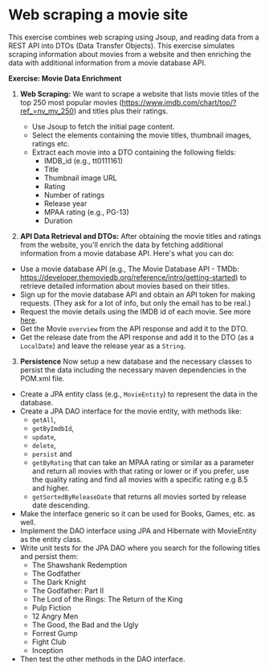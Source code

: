 # Web scraping a movie site
This exercise combines web scraping using Jsoup, and reading data from a REST API into DTOs (Data Transfer Objects). 
This exercise simulates scraping information about movies from a website and then enriching the data with additional information from a movie database API.

**Exercise: Movie Data Enrichment**

1. **Web Scraping:**
We want to scrape a website that lists movie titles of the top 250 most popular movies (https://www.imdb.com/chart/top/?ref_=nv_mv_250) and titles plus their ratings. 
   - Use Jsoup to fetch the initial page content.
   - Select the elements containing the movie titles, thumbnail images, ratings etc.
   - Extract each movie into a DTO containing the following fields:
     - IMDB_id (e.g., tt0111161)
     - Title
     - Thumbnail image URL
     - Rating
     - Number of ratings
     - Release year
     - MPAA rating (e.g., PG-13)
     - Duration 

2. **API Data Retrieval and DTOs:**
After obtaining the movie titles and ratings from the website, you'll enrich the data by fetching additional information from a movie database API. Here's what you can do:

- Use a movie database API (e.g., The Movie Database API - TMDb: https://developer.themoviedb.org/reference/intro/getting-started) to retrieve detailed information about movies based on their titles.
- Sign up for the movie database API and obtain an API token for making requests. (They ask for a lot of info, but only the email has to be real.)
- Request the movie details using the IMDB id of each movie. See more [here](https://developer.themoviedb.org/reference/find-by-id).
- Get the Movie `overview` from the API response and add it to the DTO.
- Get the release date from the API response and add it to the DTO (as a `LocalDate`) and leave the release year as a `String`.

3. **Persistence**
Now setup a new database and the necessary classes to persist the data including the necessary maven dependencies in the POM.xml file.
- Create a JPA entity class (e.g., `MovieEntity`) to represent the data in the database.
- Create a JPA DAO interface for the movie entity, with methods like: 
  - `getAll`, 
  - `getByImdbId`, 
  - `update`, 
  - `delete`, 
  - `persist` and
  - `getByRating` that can take an MPAA rating or similar as a parameter and return all movies with that rating or lower or if you prefer, use the quality rating and find all movies with a specific rating e.g 8.5 and higher.
  - `getSortedByReleaseDate` that returns all movies sorted by release date descending.
- Make the interface generic so it can be used for Books, Games, etc. as well.
- Implement the DAO interface using JPA and Hibernate with MovieEntity as the entity class.
- Write unit tests for the JPA DAO where you search for the following titles and persist them:
  - The Shawshank Redemption
  - The Godfather
  - The Dark Knight
  - The Godfather: Part II
  - The Lord of the Rings: The Return of the King
  - Pulp Fiction
  - 12 Angry Men
  - The Good, the Bad and the Ugly
  - Forrest Gump
  - Fight Club
  - Inception
- Then test the other methods in the DAO interface.